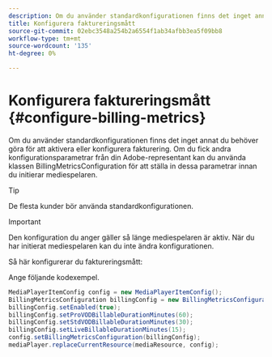 ```yaml
---
description: Om du använder standardkonfigurationen finns det inget annat du behöver göra för att aktivera eller konfigurera fakturering. Om du fick andra konfigurationsparametrar från din Adobe-representant kan du använda klassen BillingMetricsConfiguration för att ställa in dessa parametrar innan du initierar mediespelaren.
title: Konfigurera faktureringsmått
source-git-commit: 02ebc3548a254b2a6554f1ab34afbb3ea5f09bb8
workflow-type: tm+mt
source-wordcount: '135'
ht-degree: 0%

---
```


# Konfigurera faktureringsmått {#configure-billing-metrics}

Om du använder standardkonfigurationen finns det inget annat du behöver göra för att aktivera eller konfigurera fakturering. Om du fick andra konfigurationsparametrar från din Adobe-representant kan du använda klassen BillingMetricsConfiguration för att ställa in dessa parametrar innan du initierar mediespelaren.

>[!TIP]
>
>De flesta kunder bör använda standardkonfigurationen.

>[!IMPORTANT]
>
>Den konfiguration du anger gäller så länge mediespelaren är aktiv. När du har initierat mediespelaren kan du inte ändra konfigurationen.

Så här konfigurerar du faktureringsmått:

Ange följande kodexempel.

```java
MediaPlayerItemConfig config = new MediaPlayerItemConfig(); 
BillingMetricsConfiguration billingConfig = new BillingMetricsConfiguration(); 
billingConfig.setEnabled(true); 
billingConfig.setProVODBillableDurationMinutes(60); 
billingConfig.setStdVODBillableDurationMinutes(30); 
billingConfig.setLiveBillableDurationMinutes(15); 
config.setBillingMetricsConfiguration(billingConfig); 
mediaPlayer.replaceCurrentResource(mediaResource, config);
```
